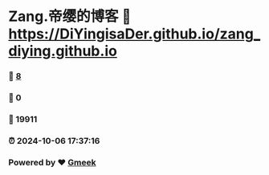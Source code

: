 # Zang.帝缨的博客 :link: https://DiYingisaDer.github.io/zang_diying.github.io 
### :page_facing_up: [8](https://DiYingisaDer.github.io/zang_diying.github.io/tag.html) 
### :speech_balloon: 0 
### :hibiscus: 19911 
### :alarm_clock: 2024-10-06 17:37:16 
### Powered by :heart: [Gmeek](https://github.com/Meekdai/Gmeek)
